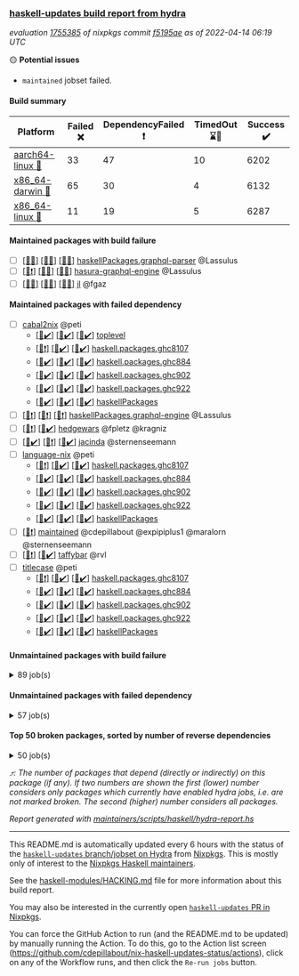 ### [haskell-updates build report from hydra](https://hydra.nixos.org/jobset/nixpkgs/haskell-updates)
*evaluation [1755385](https://hydra.nixos.org/eval/1755385) of nixpkgs commit [f5195ae](https://github.com/NixOS/nixpkgs/commits/f5195ae7f5b0aea1ffd259f7f3e6cea83331423b) as of 2022-04-14 06:19 UTC*

:yellow_circle: **Potential issues**
  * `maintained` jobset failed.

#### Build summary

 | Platform | Failed :x: | DependencyFailed :heavy_exclamation_mark: | TimedOut :hourglass::no_entry_sign: | Success :heavy_check_mark: | 
 | --- | --- | --- | --- | --- | 
 | [aarch64-linux :iphone:](https://hydra.nixos.org/eval/1755385?filter=.aarch64-linux) | 33 | 47 | 10 | 6202 | 
 | [x86_64-darwin :apple:](https://hydra.nixos.org/eval/1755385?filter=.x86_64-darwin) | 65 | 30 | 4 | 6132 | 
 | [x86_64-linux :penguin:](https://hydra.nixos.org/eval/1755385?filter=.x86_64-linux) | 11 | 19 | 5 | 6287 | 
#### Maintained packages with build failure
- [ ] [[:iphone::x:]](https://hydra.nixos.org/build/173515403) [[:apple::x:]](https://hydra.nixos.org/build/173517460) [[:penguin::x:]](https://hydra.nixos.org/build/173521384) [haskellPackages.graphql-parser](https://hydra.nixos.org/eval/1755385?filter=haskellPackages.graphql-parser) @Lassulus
- [ ] [[:iphone::heavy_exclamation_mark:]](https://hydra.nixos.org/build/173517051) [[:apple::x:]](https://hydra.nixos.org/build/173514655) [[:penguin::x:]](https://hydra.nixos.org/build/173522045) [hasura-graphql-engine](https://hydra.nixos.org/eval/1755385?filter=hasura-graphql-engine) @Lassulus
- [ ] [[:iphone::x:]](https://hydra.nixos.org/build/173516185) [[:apple::x:]](https://hydra.nixos.org/build/173513574) [[:penguin::x:]](https://hydra.nixos.org/build/173509156) [jl](https://hydra.nixos.org/eval/1755385?filter=jl) @fgaz
#### Maintained packages with failed dependency
- [ ] [cabal2nix](https://hydra.nixos.org/eval/1755385?filter=cabal2nix) @peti
  - [[:iphone::heavy_check_mark:]](https://hydra.nixos.org/build/173640140) [[:apple::heavy_check_mark:]](https://hydra.nixos.org/build/173640138) [[:penguin::heavy_check_mark:]](https://hydra.nixos.org/build/173640145) [toplevel](https://hydra.nixos.org/eval/1755385?filter=cabal2nix)
  - [[:iphone::heavy_exclamation_mark:]](https://hydra.nixos.org/build/173512849) [[:apple::heavy_check_mark:]](https://hydra.nixos.org/build/173515348) [[:penguin::heavy_check_mark:]](https://hydra.nixos.org/build/173509847) [haskell.packages.ghc8107](https://hydra.nixos.org/eval/1755385?filter=haskell.packages.ghc8107.cabal2nix)
  - [[:iphone::heavy_check_mark:]](https://hydra.nixos.org/build/173513354) [[:apple::heavy_check_mark:]](https://hydra.nixos.org/build/173512603) [[:penguin::heavy_check_mark:]](https://hydra.nixos.org/build/173509622) [haskell.packages.ghc884](https://hydra.nixos.org/eval/1755385?filter=haskell.packages.ghc884.cabal2nix)
  - [[:iphone::heavy_check_mark:]](https://hydra.nixos.org/build/173515169) [[:apple::heavy_check_mark:]](https://hydra.nixos.org/build/173514558) [[:penguin::heavy_check_mark:]](https://hydra.nixos.org/build/173511247) [haskell.packages.ghc902](https://hydra.nixos.org/eval/1755385?filter=haskell.packages.ghc902.cabal2nix)
  - [[:iphone::heavy_check_mark:]](https://hydra.nixos.org/build/173520456) [[:apple::heavy_check_mark:]](https://hydra.nixos.org/build/173513870) [[:penguin::heavy_check_mark:]](https://hydra.nixos.org/build/173512424) [haskell.packages.ghc922](https://hydra.nixos.org/eval/1755385?filter=haskell.packages.ghc922.cabal2nix)
  - [[:iphone::heavy_check_mark:]](https://hydra.nixos.org/build/173511453) [[:apple::heavy_check_mark:]](https://hydra.nixos.org/build/173522547) [[:penguin::heavy_check_mark:]](https://hydra.nixos.org/build/173508488) [haskellPackages](https://hydra.nixos.org/eval/1755385?filter=haskellPackages.cabal2nix)
- [ ] [[:iphone::heavy_exclamation_mark:]](https://hydra.nixos.org/build/173512939) [[:apple::heavy_exclamation_mark:]](https://hydra.nixos.org/build/173509074) [[:penguin::heavy_exclamation_mark:]](https://hydra.nixos.org/build/173511238) [haskellPackages.graphql-engine](https://hydra.nixos.org/eval/1755385?filter=haskellPackages.graphql-engine) @Lassulus
- [ ] [[:iphone::heavy_exclamation_mark:]](https://hydra.nixos.org/build/173516651) [[:penguin::heavy_check_mark:]](https://hydra.nixos.org/build/173514170) [hedgewars](https://hydra.nixos.org/eval/1755385?filter=hedgewars) @fpletz @kragniz
- [ ] [[:iphone::heavy_check_mark:]](https://hydra.nixos.org/build/173509250) [[:apple::heavy_exclamation_mark:]](https://hydra.nixos.org/build/173506198) [[:penguin::heavy_check_mark:]](https://hydra.nixos.org/build/173519976) [jacinda](https://hydra.nixos.org/eval/1755385?filter=jacinda) @sternenseemann
- [ ] [language-nix](https://hydra.nixos.org/eval/1755385?filter=language-nix) @peti
  - [[:iphone::heavy_exclamation_mark:]](https://hydra.nixos.org/build/173517064) [[:apple::heavy_check_mark:]](https://hydra.nixos.org/build/173523240) [[:penguin::heavy_check_mark:]](https://hydra.nixos.org/build/173512873) [haskell.packages.ghc8107](https://hydra.nixos.org/eval/1755385?filter=haskell.packages.ghc8107.language-nix)
  - [[:iphone::heavy_check_mark:]](https://hydra.nixos.org/build/173522903) [[:apple::heavy_check_mark:]](https://hydra.nixos.org/build/173512033) [[:penguin::heavy_check_mark:]](https://hydra.nixos.org/build/173516451) [haskell.packages.ghc884](https://hydra.nixos.org/eval/1755385?filter=haskell.packages.ghc884.language-nix)
  - [[:iphone::heavy_check_mark:]](https://hydra.nixos.org/build/173512463) [[:apple::heavy_check_mark:]](https://hydra.nixos.org/build/173512595) [[:penguin::heavy_check_mark:]](https://hydra.nixos.org/build/173507649) [haskell.packages.ghc902](https://hydra.nixos.org/eval/1755385?filter=haskell.packages.ghc902.language-nix)
  - [[:iphone::heavy_check_mark:]](https://hydra.nixos.org/build/173519326) [[:apple::heavy_check_mark:]](https://hydra.nixos.org/build/173510992) [[:penguin::heavy_check_mark:]](https://hydra.nixos.org/build/173515165) [haskell.packages.ghc922](https://hydra.nixos.org/eval/1755385?filter=haskell.packages.ghc922.language-nix)
  - [[:iphone::heavy_check_mark:]](https://hydra.nixos.org/build/173518460) [[:apple::heavy_check_mark:]](https://hydra.nixos.org/build/173512685) [[:penguin::heavy_check_mark:]](https://hydra.nixos.org/build/173521245) [haskellPackages](https://hydra.nixos.org/eval/1755385?filter=haskellPackages.language-nix)
- [ ] [[:penguin::heavy_exclamation_mark:]](https://hydra.nixos.org/build/173581158) [maintained](https://hydra.nixos.org/eval/1755385?filter=maintained) @cdepillabout @expipiplus1 @maralorn @sternenseemann
- [ ] [[:iphone::heavy_exclamation_mark:]](https://hydra.nixos.org/build/173518815) [[:penguin::heavy_check_mark:]](https://hydra.nixos.org/build/173508493) [taffybar](https://hydra.nixos.org/eval/1755385?filter=taffybar) @rvl
- [ ] [titlecase](https://hydra.nixos.org/eval/1755385?filter=titlecase) @peti
  - [[:iphone::heavy_exclamation_mark:]](https://hydra.nixos.org/build/173513663) [[:apple::heavy_check_mark:]](https://hydra.nixos.org/build/173516978) [[:penguin::heavy_check_mark:]](https://hydra.nixos.org/build/173514511) [haskell.packages.ghc8107](https://hydra.nixos.org/eval/1755385?filter=haskell.packages.ghc8107.titlecase)
  - [[:iphone::heavy_check_mark:]](https://hydra.nixos.org/build/173511550) [[:apple::heavy_check_mark:]](https://hydra.nixos.org/build/173522120) [[:penguin::heavy_check_mark:]](https://hydra.nixos.org/build/173521347) [haskell.packages.ghc884](https://hydra.nixos.org/eval/1755385?filter=haskell.packages.ghc884.titlecase)
  - [[:iphone::heavy_check_mark:]](https://hydra.nixos.org/build/173522659) [[:apple::heavy_check_mark:]](https://hydra.nixos.org/build/173509376) [[:penguin::heavy_check_mark:]](https://hydra.nixos.org/build/173524214) [haskell.packages.ghc902](https://hydra.nixos.org/eval/1755385?filter=haskell.packages.ghc902.titlecase)
  - [[:iphone::heavy_check_mark:]](https://hydra.nixos.org/build/173514627) [[:apple::heavy_check_mark:]](https://hydra.nixos.org/build/173511460) [[:penguin::heavy_check_mark:]](https://hydra.nixos.org/build/173520366) [haskell.packages.ghc922](https://hydra.nixos.org/eval/1755385?filter=haskell.packages.ghc922.titlecase)
  - [[:iphone::heavy_check_mark:]](https://hydra.nixos.org/build/173524290) [[:apple::heavy_check_mark:]](https://hydra.nixos.org/build/173511431) [[:penguin::heavy_check_mark:]](https://hydra.nixos.org/build/173513048) [haskellPackages](https://hydra.nixos.org/eval/1755385?filter=haskellPackages.titlecase)
#### Unmaintained packages with build failure
<details><summary>89 job(s) </summary>

- [ ] [QuickCheck](https://hydra.nixos.org/eval/1755385?filter=QuickCheck)  :arrow_heading_up: 1233 | 4753
  - [[:iphone::heavy_check_mark:]](https://hydra.nixos.org/build/173524474) [[:apple::heavy_check_mark:]](https://hydra.nixos.org/build/173524429) [[:penguin::heavy_check_mark:]](https://hydra.nixos.org/build/173507938) [haskellPackages](https://hydra.nixos.org/eval/1755385?filter=haskellPackages.QuickCheck)
  -   [[:penguin::x:]](https://hydra.nixos.org/build/173508422) [pkgsStatic.haskell.packages.integer-simple.ghc8107](https://hydra.nixos.org/eval/1755385?filter=pkgsStatic.haskell.packages.integer-simple.ghc8107.QuickCheck)
  -   [[:penguin::heavy_check_mark:]](https://hydra.nixos.org/build/173511259) [pkgsStatic.haskell.packages.native-bignum.ghc902](https://hydra.nixos.org/eval/1755385?filter=pkgsStatic.haskell.packages.native-bignum.ghc902.QuickCheck)
- [ ] [[:iphone::x:]](https://hydra.nixos.org/build/173516797) [[:apple::heavy_check_mark:]](https://hydra.nixos.org/build/173514086) [[:penguin::heavy_check_mark:]](https://hydra.nixos.org/build/173516134) [haskellPackages.OrderedBits](https://hydra.nixos.org/eval/1755385?filter=haskellPackages.OrderedBits)  :arrow_heading_up: 5 | 36
- [ ] [[:iphone::x:]](https://hydra.nixos.org/build/173523049) [[:apple::heavy_check_mark:]](https://hydra.nixos.org/build/173522840) [[:penguin::heavy_check_mark:]](https://hydra.nixos.org/build/173522400) [haskellPackages.sum-type-boilerplate](https://hydra.nixos.org/eval/1755385?filter=haskellPackages.sum-type-boilerplate)  :arrow_heading_up: 3 | 7
- [ ] [[:iphone::x:]](https://hydra.nixos.org/build/173519114) [[:apple::x:]](https://hydra.nixos.org/build/173514786) [[:penguin::heavy_check_mark:]](https://hydra.nixos.org/build/173523248) [haskellPackages.ptr-poker](https://hydra.nixos.org/eval/1755385?filter=haskellPackages.ptr-poker)  :arrow_heading_up: 3 | 5
- [ ] [[:iphone::x:]](https://hydra.nixos.org/build/173513193) [[:apple::heavy_check_mark:]](https://hydra.nixos.org/build/173522269) [[:penguin::heavy_check_mark:]](https://hydra.nixos.org/build/173509474) [haskellPackages.hw-json-simd](https://hydra.nixos.org/eval/1755385?filter=haskellPackages.hw-json-simd)  :arrow_heading_up: 2 | 8
- [ ] [[:iphone::x:]](https://hydra.nixos.org/build/173524858) [[:apple::heavy_check_mark:]](https://hydra.nixos.org/build/173514773) [[:penguin::heavy_check_mark:]](https://hydra.nixos.org/build/173516766) [haskellPackages.hw-simd](https://hydra.nixos.org/eval/1755385?filter=haskellPackages.hw-simd)  :arrow_heading_up: 2 | 8
- [ ] [[:iphone::x:]](https://hydra.nixos.org/build/173516941) [[:apple::x:]](https://hydra.nixos.org/build/173517782) [[:penguin::x:]](https://hydra.nixos.org/build/173522125) [haskellPackages.msgpack-types](https://hydra.nixos.org/eval/1755385?filter=haskellPackages.msgpack-types)  :arrow_heading_up: 2 | 6
- [ ] [[:iphone::x:]](https://hydra.nixos.org/build/173512754) [[:apple::heavy_check_mark:]](https://hydra.nixos.org/build/173516684) [[:penguin::heavy_check_mark:]](https://hydra.nixos.org/build/173519393) [haskellPackages.quic](https://hydra.nixos.org/eval/1755385?filter=haskellPackages.quic)  :arrow_heading_up: 2 | 2
- [ ] [[:iphone::heavy_check_mark:]](https://hydra.nixos.org/build/173519651) [[:apple::x:]](https://hydra.nixos.org/build/173524874) [[:penguin::heavy_check_mark:]](https://hydra.nixos.org/build/173523968) [haskellPackages.junit-xml](https://hydra.nixos.org/eval/1755385?filter=haskellPackages.junit-xml)  :arrow_heading_up: 1 | 9
- [ ] [[:iphone::x:]](https://hydra.nixos.org/build/173524649) [[:apple::heavy_check_mark:]](https://hydra.nixos.org/build/173518176) [[:penguin::heavy_check_mark:]](https://hydra.nixos.org/build/173523658) [haskellPackages.freetype2](https://hydra.nixos.org/eval/1755385?filter=haskellPackages.freetype2)  :arrow_heading_up: 1 | 8
- [ ] [[:iphone::heavy_check_mark:]](https://hydra.nixos.org/build/173507730) [[:apple::x:]](https://hydra.nixos.org/build/173512712) [[:penguin::heavy_check_mark:]](https://hydra.nixos.org/build/173516902) [haskellPackages.free-vector-spaces](https://hydra.nixos.org/eval/1755385?filter=haskellPackages.free-vector-spaces)  :arrow_heading_up: 1 | 7
- [ ] [[:iphone::x:]](https://hydra.nixos.org/build/173512228) [[:apple::heavy_check_mark:]](https://hydra.nixos.org/build/173508143) [[:penguin::heavy_check_mark:]](https://hydra.nixos.org/build/173514934) [haskellPackages.long-double](https://hydra.nixos.org/eval/1755385?filter=haskellPackages.long-double)  :arrow_heading_up: 1 | 2
- [ ] [[:iphone::heavy_exclamation_mark:]](https://hydra.nixos.org/build/173521422) [[:apple::heavy_exclamation_mark:]](https://hydra.nixos.org/build/173511740) [[:penguin::x:]](https://hydra.nixos.org/build/173511814) [haskellPackages.opentelemetry-extra](https://hydra.nixos.org/eval/1755385?filter=haskellPackages.opentelemetry-extra)  :arrow_heading_up: 1 | 2
- [ ] [[:iphone::x:]](https://hydra.nixos.org/build/173520958) [[:apple::x:]](https://hydra.nixos.org/build/173512110) [[:penguin::heavy_check_mark:]](https://hydra.nixos.org/build/173510164) [haskellPackages.easytensor](https://hydra.nixos.org/eval/1755385?filter=haskellPackages.easytensor)  :arrow_heading_up: 1 | 1
- [ ] [[:iphone::heavy_check_mark:]](https://hydra.nixos.org/build/173514891) [[:apple::x:]](https://hydra.nixos.org/build/173512288) [[:penguin::heavy_check_mark:]](https://hydra.nixos.org/build/173521155) [haskellPackages.grab](https://hydra.nixos.org/eval/1755385?filter=haskellPackages.grab)  :arrow_heading_up: 1 | 1
- [ ] [[:iphone::x:]](https://hydra.nixos.org/build/173520939) [[:apple::heavy_check_mark:]](https://hydra.nixos.org/build/173517859) [[:penguin::heavy_check_mark:]](https://hydra.nixos.org/build/173514707) [haskellPackages.kazura-queue](https://hydra.nixos.org/eval/1755385?filter=haskellPackages.kazura-queue)  :arrow_heading_up: 1 | 1
- [ ] [[:iphone::heavy_check_mark:]](https://hydra.nixos.org/build/173518893) [[:apple::x:]](https://hydra.nixos.org/build/173523777) [[:penguin::heavy_check_mark:]](https://hydra.nixos.org/build/173507837) [haskellPackages.keep-alive](https://hydra.nixos.org/eval/1755385?filter=haskellPackages.keep-alive)  :arrow_heading_up: 1 | 1
- [ ] [[:iphone::x:]](https://hydra.nixos.org/build/173512730) [[:apple::heavy_check_mark:]](https://hydra.nixos.org/build/173521650) [[:penguin::heavy_check_mark:]](https://hydra.nixos.org/build/173510667) [haskellPackages.nlopt-haskell](https://hydra.nixos.org/eval/1755385?filter=haskellPackages.nlopt-haskell)  :arrow_heading_up: 1 | 1
- [ ] [[:iphone::heavy_check_mark:]](https://hydra.nixos.org/build/173517438) [[:apple::x:]](https://hydra.nixos.org/build/173515679) [[:penguin::heavy_check_mark:]](https://hydra.nixos.org/build/173507706) [haskellPackages.sequence-formats](https://hydra.nixos.org/eval/1755385?filter=haskellPackages.sequence-formats)  :arrow_heading_up: 1 | 1
- [ ] [[:iphone::x:]](https://hydra.nixos.org/build/173506346) [[:apple::heavy_check_mark:]](https://hydra.nixos.org/build/173512534) [[:penguin::x:]](https://hydra.nixos.org/build/173515688) [haskellPackages.swisstable](https://hydra.nixos.org/eval/1755385?filter=haskellPackages.swisstable)  :arrow_heading_up: 1 | 1
- [ ] [[:iphone::x:]](https://hydra.nixos.org/build/173507806) [[:apple::heavy_check_mark:]](https://hydra.nixos.org/build/173505919) [[:penguin::heavy_check_mark:]](https://hydra.nixos.org/build/173524339) [haskellPackages.unicode-properties](https://hydra.nixos.org/eval/1755385?filter=haskellPackages.unicode-properties)  :arrow_heading_up: 1 | 1
- [ ] [[:iphone::heavy_check_mark:]](https://hydra.nixos.org/build/173512171) [[:apple::x:]](https://hydra.nixos.org/build/173521404) [[:penguin::heavy_check_mark:]](https://hydra.nixos.org/build/173506410) [haskellPackages.zip](https://hydra.nixos.org/eval/1755385?filter=haskellPackages.zip)  :arrow_heading_up: 0 | 5
- [ ] [[:iphone::heavy_check_mark:]](https://hydra.nixos.org/build/173513739) [[:apple::x:]](https://hydra.nixos.org/build/173514719) [[:penguin::heavy_check_mark:]](https://hydra.nixos.org/build/173520150) [haskellPackages.PyF](https://hydra.nixos.org/eval/1755385?filter=haskellPackages.PyF)  :arrow_heading_up: 0 | 4
- [ ] [[:iphone::heavy_check_mark:]](https://hydra.nixos.org/build/173506496) [[:apple::x:]](https://hydra.nixos.org/build/173511615) [[:penguin::heavy_check_mark:]](https://hydra.nixos.org/build/173515877) [haskellPackages.hmidi](https://hydra.nixos.org/eval/1755385?filter=haskellPackages.hmidi)  :arrow_heading_up: 0 | 4
- [ ] [[:iphone::heavy_check_mark:]](https://hydra.nixos.org/build/173517244) [[:apple::x:]](https://hydra.nixos.org/build/173513147) [[:penguin::heavy_check_mark:]](https://hydra.nixos.org/build/173518656) [haskellPackages.posix-socket](https://hydra.nixos.org/eval/1755385?filter=haskellPackages.posix-socket)  :arrow_heading_up: 0 | 2
- [ ] [[:iphone::heavy_check_mark:]](https://hydra.nixos.org/build/173508330) [[:apple::x:]](https://hydra.nixos.org/build/173519974) [[:penguin::heavy_check_mark:]](https://hydra.nixos.org/build/173506992) [haskellPackages.gi-gdkx11](https://hydra.nixos.org/eval/1755385?filter=haskellPackages.gi-gdkx11)  :arrow_heading_up: 0 | 1
- [ ] [[:iphone::heavy_check_mark:]](https://hydra.nixos.org/build/173520793) [[:apple::x:]](https://hydra.nixos.org/build/173510573) [[:penguin::heavy_check_mark:]](https://hydra.nixos.org/build/173524328) [haskellPackages.hamid](https://hydra.nixos.org/eval/1755385?filter=haskellPackages.hamid)  :arrow_heading_up: 0 | 1
- [ ] [[:iphone::heavy_check_mark:]](https://hydra.nixos.org/build/173519773) [[:apple::x:]](https://hydra.nixos.org/build/173507101) [[:penguin::heavy_check_mark:]](https://hydra.nixos.org/build/173517749) [haskellPackages.hmatrix-morpheus](https://hydra.nixos.org/eval/1755385?filter=haskellPackages.hmatrix-morpheus)  :arrow_heading_up: 0 | 1
- [ ] [[:iphone::heavy_check_mark:]](https://hydra.nixos.org/build/173512044) [[:apple::x:]](https://hydra.nixos.org/build/173510303) [[:penguin::heavy_check_mark:]](https://hydra.nixos.org/build/173510441) [haskellPackages.huckleberry](https://hydra.nixos.org/eval/1755385?filter=haskellPackages.huckleberry)  :arrow_heading_up: 0 | 1
- [ ] [[:iphone::heavy_check_mark:]](https://hydra.nixos.org/build/173509113) [[:apple::x:]](https://hydra.nixos.org/build/173518909) [[:penguin::heavy_check_mark:]](https://hydra.nixos.org/build/173509453) [haskellPackages.openal-ffi](https://hydra.nixos.org/eval/1755385?filter=haskellPackages.openal-ffi)  :arrow_heading_up: 0 | 1
- [ ] [[:iphone::x:]](https://hydra.nixos.org/build/173512664) [[:apple::heavy_check_mark:]](https://hydra.nixos.org/build/173515639) [[:penguin::heavy_check_mark:]](https://hydra.nixos.org/build/173513373) [haskellPackages.picosat](https://hydra.nixos.org/eval/1755385?filter=haskellPackages.picosat)  :arrow_heading_up: 0 | 1
- [ ] [[:iphone::heavy_check_mark:]](https://hydra.nixos.org/build/173522079) [[:apple::x:]](https://hydra.nixos.org/build/173517945) [[:penguin::heavy_check_mark:]](https://hydra.nixos.org/build/173520091) [haskellPackages.select](https://hydra.nixos.org/eval/1755385?filter=haskellPackages.select)  :arrow_heading_up: 0 | 1
- [ ] [[:iphone::x:]](https://hydra.nixos.org/build/173507327) [[:apple::heavy_check_mark:]](https://hydra.nixos.org/build/173522820) [[:penguin::heavy_check_mark:]](https://hydra.nixos.org/build/173521492) [haskellPackages.simple-vec3](https://hydra.nixos.org/eval/1755385?filter=haskellPackages.simple-vec3)  :arrow_heading_up: 0 | 1
- [ ] [[:iphone::heavy_check_mark:]](https://hydra.nixos.org/build/173512457) [[:apple::x:]](https://hydra.nixos.org/build/173521539) [[:penguin::heavy_check_mark:]](https://hydra.nixos.org/build/173519204) [haskellPackages.sysinfo](https://hydra.nixos.org/eval/1755385?filter=haskellPackages.sysinfo)  :arrow_heading_up: 0 | 1
- [ ] [[:iphone::heavy_check_mark:]](https://hydra.nixos.org/build/173515255) [[:apple::x:]](https://hydra.nixos.org/build/173508962) [[:penguin::heavy_check_mark:]](https://hydra.nixos.org/build/173523941) [haskellPackages.FractalArt](https://hydra.nixos.org/eval/1755385?filter=haskellPackages.FractalArt) 
- [ ] [[:iphone::x:]](https://hydra.nixos.org/build/173506740) [[:apple::heavy_check_mark:]](https://hydra.nixos.org/build/173521239) [[:penguin::heavy_check_mark:]](https://hydra.nixos.org/build/173511704) [haskellPackages.HsASA](https://hydra.nixos.org/eval/1755385?filter=haskellPackages.HsASA) 
- [ ] [[:iphone::x:]](https://hydra.nixos.org/build/173516268) [[:apple::x:]](https://hydra.nixos.org/build/173518054) [[:penguin::x:]](https://hydra.nixos.org/build/173513370) [haskellPackages.binary-generic-combinators](https://hydra.nixos.org/eval/1755385?filter=haskellPackages.binary-generic-combinators) 
- [ ] [[:iphone::hourglass::no_entry_sign:]](https://hydra.nixos.org/build/173506961) [[:apple::x:]](https://hydra.nixos.org/build/173521586) [[:penguin::hourglass::no_entry_sign:]](https://hydra.nixos.org/build/173507254) [haskellPackages.bindings-common](https://hydra.nixos.org/eval/1755385?filter=haskellPackages.bindings-common) 
- [ ] [[:iphone::heavy_check_mark:]](https://hydra.nixos.org/build/173517366) [[:apple::x:]](https://hydra.nixos.org/build/173511008) [[:penguin::heavy_check_mark:]](https://hydra.nixos.org/build/173510039) [haskellPackages.chiphunk](https://hydra.nixos.org/eval/1755385?filter=haskellPackages.chiphunk) 
- [ ] [[:iphone::x:]](https://hydra.nixos.org/build/173514512) [[:apple::heavy_check_mark:]](https://hydra.nixos.org/build/173524445) [[:penguin::heavy_check_mark:]](https://hydra.nixos.org/build/173523993) [haskellPackages.comfort-fftw](https://hydra.nixos.org/eval/1755385?filter=haskellPackages.comfort-fftw) 
- [ ] [[:iphone::heavy_check_mark:]](https://hydra.nixos.org/build/173523244) [[:apple::x:]](https://hydra.nixos.org/build/173518162) [[:penguin::heavy_check_mark:]](https://hydra.nixos.org/build/173517992) [haskellPackages.diskhash](https://hydra.nixos.org/eval/1755385?filter=haskellPackages.diskhash) 
- [ ] [[:iphone::heavy_check_mark:]](https://hydra.nixos.org/build/173519295) [[:apple::x:]](https://hydra.nixos.org/build/173510456) [[:penguin::heavy_check_mark:]](https://hydra.nixos.org/build/173512486) [haskellPackages.epub-tools](https://hydra.nixos.org/eval/1755385?filter=haskellPackages.epub-tools) 
- [ ] [[:iphone::heavy_check_mark:]](https://hydra.nixos.org/build/173508044) [[:apple::x:]](https://hydra.nixos.org/build/173509870) [[:penguin::heavy_check_mark:]](https://hydra.nixos.org/build/173520807) [haskellPackages.fudgets](https://hydra.nixos.org/eval/1755385?filter=haskellPackages.fudgets) 
- [ ] [[:iphone::heavy_check_mark:]](https://hydra.nixos.org/build/173513083) [[:apple::x:]](https://hydra.nixos.org/build/173509109) [[:penguin::heavy_check_mark:]](https://hydra.nixos.org/build/173519966) [haskellPackages.gerrit](https://hydra.nixos.org/eval/1755385?filter=haskellPackages.gerrit) 
- [ ] [[:apple::x:]](https://hydra.nixos.org/build/173522169) [haskellPackages.gi-gtkosxapplication](https://hydra.nixos.org/eval/1755385?filter=haskellPackages.gi-gtkosxapplication) 
- [ ] [[:iphone::x:]](https://hydra.nixos.org/build/173513433) [[:penguin::heavy_check_mark:]](https://hydra.nixos.org/build/173511126) [haskellPackages.gnome-keyring](https://hydra.nixos.org/eval/1755385?filter=haskellPackages.gnome-keyring) 
- [ ] [[:apple::x:]](https://hydra.nixos.org/build/173515894) [haskellPackages.gtk-mac-integration](https://hydra.nixos.org/eval/1755385?filter=haskellPackages.gtk-mac-integration) 
- [ ] [[:iphone::heavy_check_mark:]](https://hydra.nixos.org/build/173509240) [[:apple::x:]](https://hydra.nixos.org/build/173523018) [[:penguin::heavy_check_mark:]](https://hydra.nixos.org/build/173518722) [haskellPackages.gtk-traymanager](https://hydra.nixos.org/eval/1755385?filter=haskellPackages.gtk-traymanager) 
- [ ] [[:apple::x:]](https://hydra.nixos.org/build/173514811) [haskellPackages.gtk3-mac-integration](https://hydra.nixos.org/eval/1755385?filter=haskellPackages.gtk3-mac-integration) 
- [ ] [[:iphone::heavy_check_mark:]](https://hydra.nixos.org/build/173523541) [[:apple::x:]](https://hydra.nixos.org/build/173512731) [[:penguin::heavy_check_mark:]](https://hydra.nixos.org/build/173506045) [haskellPackages.hid](https://hydra.nixos.org/eval/1755385?filter=haskellPackages.hid) 
- [ ] [[:iphone::heavy_check_mark:]](https://hydra.nixos.org/build/173507024) [[:apple::x:]](https://hydra.nixos.org/build/173520144) [[:penguin::heavy_check_mark:]](https://hydra.nixos.org/build/173517184) [haskellPackages.higher-leveldb](https://hydra.nixos.org/eval/1755385?filter=haskellPackages.higher-leveldb) 
- [ ] [[:iphone::heavy_check_mark:]](https://hydra.nixos.org/build/173511525) [[:apple::x:]](https://hydra.nixos.org/build/173506546) [[:penguin::heavy_check_mark:]](https://hydra.nixos.org/build/173513847) [haskellPackages.hinotify-conduit](https://hydra.nixos.org/eval/1755385?filter=haskellPackages.hinotify-conduit) 
- [ ] [[:iphone::x:]](https://hydra.nixos.org/build/173506167) [[:apple::x:]](https://hydra.nixos.org/build/173511834) [[:penguin::heavy_check_mark:]](https://hydra.nixos.org/build/173517220) [haskellPackages.hls-rename-plugin](https://hydra.nixos.org/eval/1755385?filter=haskellPackages.hls-rename-plugin) 
- [ ] [[:iphone::heavy_check_mark:]](https://hydra.nixos.org/build/173514126) [[:apple::x:]](https://hydra.nixos.org/build/173507219) [[:penguin::heavy_check_mark:]](https://hydra.nixos.org/build/173522432) [haskellPackages.hsshellscript](https://hydra.nixos.org/eval/1755385?filter=haskellPackages.hsshellscript) 
- [ ] [[:iphone::heavy_check_mark:]](https://hydra.nixos.org/build/173522887) [[:apple::x:]](https://hydra.nixos.org/build/173513930) [[:penguin::heavy_check_mark:]](https://hydra.nixos.org/build/173517149) [haskellPackages.hssourceinfo](https://hydra.nixos.org/eval/1755385?filter=haskellPackages.hssourceinfo) 
- [ ] [[:iphone::x:]](https://hydra.nixos.org/build/173513670) [[:apple::x:]](https://hydra.nixos.org/build/173518938) [[:penguin::x:]](https://hydra.nixos.org/build/173510958) [haskellPackages.hyper-haskell-server](https://hydra.nixos.org/eval/1755385?filter=haskellPackages.hyper-haskell-server) 
- [ ] [[:iphone::heavy_check_mark:]](https://hydra.nixos.org/build/173512269) [[:apple::x:]](https://hydra.nixos.org/build/173513378) [[:penguin::heavy_check_mark:]](https://hydra.nixos.org/build/173507411) [haskellPackages.ipcvar](https://hydra.nixos.org/eval/1755385?filter=haskellPackages.ipcvar) 
- [ ] [[:iphone::x:]](https://hydra.nixos.org/build/173513751) [[:apple::heavy_check_mark:]](https://hydra.nixos.org/build/173515754) [[:penguin::heavy_check_mark:]](https://hydra.nixos.org/build/173520057) [haskellPackages.jammittools](https://hydra.nixos.org/eval/1755385?filter=haskellPackages.jammittools) 
- [ ] [[:apple::x:]](https://hydra.nixos.org/build/173514381) [haskellPackages.kqueue](https://hydra.nixos.org/eval/1755385?filter=haskellPackages.kqueue) 
- [ ] [[:iphone::heavy_check_mark:]](https://hydra.nixos.org/build/173523619) [[:apple::x:]](https://hydra.nixos.org/build/173514483) [[:penguin::heavy_check_mark:]](https://hydra.nixos.org/build/173513871) [haskellPackages.leveldb-haskell-fork](https://hydra.nixos.org/eval/1755385?filter=haskellPackages.leveldb-haskell-fork) 
- [ ] [[:iphone::heavy_check_mark:]](https://hydra.nixos.org/build/173516631) [[:apple::x:]](https://hydra.nixos.org/build/173518195) [[:penguin::heavy_check_mark:]](https://hydra.nixos.org/build/173508121) [haskellPackages.linux-framebuffer](https://hydra.nixos.org/eval/1755385?filter=haskellPackages.linux-framebuffer) 
- [ ] [[:iphone::heavy_check_mark:]](https://hydra.nixos.org/build/173520679) [[:apple::x:]](https://hydra.nixos.org/build/173518524) [[:penguin::heavy_check_mark:]](https://hydra.nixos.org/build/173514392) [haskellPackages.mediawiki2latex](https://hydra.nixos.org/eval/1755385?filter=haskellPackages.mediawiki2latex) 
- [ ] [[:iphone::heavy_check_mark:]](https://hydra.nixos.org/build/173517781) [[:apple::x:]](https://hydra.nixos.org/build/173522891) [[:penguin::heavy_check_mark:]](https://hydra.nixos.org/build/173520877) [haskellPackages.mercury-api](https://hydra.nixos.org/eval/1755385?filter=haskellPackages.mercury-api) 
- [ ] [[:iphone::heavy_check_mark:]](https://hydra.nixos.org/build/173522259) [[:apple::x:]](https://hydra.nixos.org/build/173512501) [[:penguin::heavy_check_mark:]](https://hydra.nixos.org/build/173513343) [haskellPackages.nano-cryptr](https://hydra.nixos.org/eval/1755385?filter=haskellPackages.nano-cryptr) 
- [ ] [[:iphone::heavy_check_mark:]](https://hydra.nixos.org/build/173521827) [[:apple::x:]](https://hydra.nixos.org/build/173511970) [[:penguin::heavy_check_mark:]](https://hydra.nixos.org/build/173510803) [haskellPackages.persistent-pagination](https://hydra.nixos.org/eval/1755385?filter=haskellPackages.persistent-pagination) 
- [ ] [[:iphone::heavy_check_mark:]](https://hydra.nixos.org/build/173510875) [[:apple::x:]](https://hydra.nixos.org/build/173515392) [[:penguin::heavy_check_mark:]](https://hydra.nixos.org/build/173524586) [haskellPackages.phatsort](https://hydra.nixos.org/eval/1755385?filter=haskellPackages.phatsort) 
- [ ] [[:iphone::heavy_check_mark:]](https://hydra.nixos.org/build/173507520) [[:apple::x:]](https://hydra.nixos.org/build/173507093) [[:penguin::heavy_check_mark:]](https://hydra.nixos.org/build/173511893) [haskellPackages.ping-wrapper](https://hydra.nixos.org/eval/1755385?filter=haskellPackages.ping-wrapper) 
- [ ] [[:iphone::heavy_check_mark:]](https://hydra.nixos.org/build/173506015) [[:apple::x:]](https://hydra.nixos.org/build/173515751) [[:penguin::heavy_check_mark:]](https://hydra.nixos.org/build/173508420) [haskellPackages.posix-timer](https://hydra.nixos.org/eval/1755385?filter=haskellPackages.posix-timer) 
- [ ] [[:iphone::x:]](https://hydra.nixos.org/build/173514362) [[:apple::x:]](https://hydra.nixos.org/build/173508949) [[:penguin::x:]](https://hydra.nixos.org/build/173518869) [haskellPackages.procex](https://hydra.nixos.org/eval/1755385?filter=haskellPackages.procex) 
- [ ] [[:iphone::heavy_check_mark:]](https://hydra.nixos.org/build/173517427) [[:apple::x:]](https://hydra.nixos.org/build/173517862) [[:penguin::heavy_check_mark:]](https://hydra.nixos.org/build/173522677) [haskellPackages.pthread](https://hydra.nixos.org/eval/1755385?filter=haskellPackages.pthread) 
- [ ] [[:iphone::heavy_check_mark:]](https://hydra.nixos.org/build/173506464) [[:apple::x:]](https://hydra.nixos.org/build/173515918) [[:penguin::heavy_check_mark:]](https://hydra.nixos.org/build/173523948) [haskellPackages.reserve](https://hydra.nixos.org/eval/1755385?filter=haskellPackages.reserve) 
- [ ] [[:iphone::x:]](https://hydra.nixos.org/build/173515028) [[:apple::heavy_check_mark:]](https://hydra.nixos.org/build/173515691) [[:penguin::heavy_check_mark:]](https://hydra.nixos.org/build/173513376) [haskellPackages.risc386](https://hydra.nixos.org/eval/1755385?filter=haskellPackages.risc386) 
- [ ] [[:iphone::x:]](https://hydra.nixos.org/build/173510795) [[:apple::x:]](https://hydra.nixos.org/build/173511838) [[:penguin::x:]](https://hydra.nixos.org/build/173514393) [haskellPackages.roc-id](https://hydra.nixos.org/eval/1755385?filter=haskellPackages.roc-id) 
- [ ] [[:iphone::x:]](https://hydra.nixos.org/build/173522096) [[:apple::heavy_check_mark:]](https://hydra.nixos.org/build/173516615) [[:penguin::heavy_check_mark:]](https://hydra.nixos.org/build/173520543) [haskellPackages.scenegraph](https://hydra.nixos.org/eval/1755385?filter=haskellPackages.scenegraph) 
- [ ] [[:iphone::heavy_check_mark:]](https://hydra.nixos.org/build/173505914) [[:apple::x:]](https://hydra.nixos.org/build/173517515) [[:penguin::heavy_check_mark:]](https://hydra.nixos.org/build/173521075) [haskellPackages.sfml-audio](https://hydra.nixos.org/eval/1755385?filter=haskellPackages.sfml-audio) 
- [ ] [[:iphone::heavy_check_mark:]](https://hydra.nixos.org/build/173516471) [[:apple::x:]](https://hydra.nixos.org/build/173516756) [[:penguin::heavy_check_mark:]](https://hydra.nixos.org/build/173506879) [haskellPackages.shared-memory](https://hydra.nixos.org/eval/1755385?filter=haskellPackages.shared-memory) 
- [ ] [[:iphone::heavy_check_mark:]](https://hydra.nixos.org/build/173523307) [[:apple::x:]](https://hydra.nixos.org/build/173510288) [[:penguin::heavy_check_mark:]](https://hydra.nixos.org/build/173506913) [haskellPackages.skews](https://hydra.nixos.org/eval/1755385?filter=haskellPackages.skews) 
- [ ] [[:iphone::x:]](https://hydra.nixos.org/build/173510698) [[:apple::x:]](https://hydra.nixos.org/build/173520330) [[:penguin::heavy_check_mark:]](https://hydra.nixos.org/build/173508123) [haskellPackages.slugify](https://hydra.nixos.org/eval/1755385?filter=haskellPackages.slugify) 
- [ ] [[:iphone::x:]](https://hydra.nixos.org/build/173512650) [[:apple::heavy_check_mark:]](https://hydra.nixos.org/build/173508393) [[:penguin::heavy_check_mark:]](https://hydra.nixos.org/build/173523555) [haskellPackages.som](https://hydra.nixos.org/eval/1755385?filter=haskellPackages.som) 
- [ ] [[:iphone::heavy_check_mark:]](https://hydra.nixos.org/build/173521250) [[:apple::x:]](https://hydra.nixos.org/build/173520195) [[:penguin::heavy_check_mark:]](https://hydra.nixos.org/build/173514532) [haskellPackages.tailfile-hinotify](https://hydra.nixos.org/eval/1755385?filter=haskellPackages.tailfile-hinotify) 
- [ ] [[:iphone::x:]](https://hydra.nixos.org/build/173520375) [[:apple::heavy_check_mark:]](https://hydra.nixos.org/build/173517747) [[:penguin::heavy_check_mark:]](https://hydra.nixos.org/build/173523043) [haskellPackages.wiringPi](https://hydra.nixos.org/eval/1755385?filter=haskellPackages.wiringPi) 
- [ ] [[:iphone::x:]](https://hydra.nixos.org/build/173506478) [[:apple::heavy_check_mark:]](https://hydra.nixos.org/build/173521940) [[:penguin::heavy_check_mark:]](https://hydra.nixos.org/build/173512355) [haskellPackages.x86-64bit](https://hydra.nixos.org/eval/1755385?filter=haskellPackages.x86-64bit) 
- [ ] [[:iphone::heavy_check_mark:]](https://hydra.nixos.org/build/173509968) [[:apple::x:]](https://hydra.nixos.org/build/173518747) [[:penguin::heavy_check_mark:]](https://hydra.nixos.org/build/173507488) [haskellPackages.xmonad-utils](https://hydra.nixos.org/eval/1755385?filter=haskellPackages.xmonad-utils) 
- [ ] [[:iphone::heavy_check_mark:]](https://hydra.nixos.org/build/173509150) [[:apple::x:]](https://hydra.nixos.org/build/173521124) [[:penguin::heavy_check_mark:]](https://hydra.nixos.org/build/173512056) [haskellPackages.yoga](https://hydra.nixos.org/eval/1755385?filter=haskellPackages.yoga) 
- [ ] [[:iphone::heavy_check_mark:]](https://hydra.nixos.org/build/173513656) [[:apple::x:]](https://hydra.nixos.org/build/173512820) [[:penguin::heavy_check_mark:]](https://hydra.nixos.org/build/173515656) [haskellPackages.zot](https://hydra.nixos.org/eval/1755385?filter=haskellPackages.zot) 
- [ ] [[:iphone::heavy_check_mark:]](https://hydra.nixos.org/build/173509214) [[:apple::x:]](https://hydra.nixos.org/build/173512636) [[:penguin::heavy_check_mark:]](https://hydra.nixos.org/build/173512529) [haskellPackages.zxcvbn-c](https://hydra.nixos.org/eval/1755385?filter=haskellPackages.zxcvbn-c) 
</details>

#### Unmaintained packages with failed dependency
<details><summary>57 job(s) </summary>

- [ ] [[:iphone::heavy_exclamation_mark:]](https://hydra.nixos.org/build/173509752) [[:apple::heavy_check_mark:]](https://hydra.nixos.org/build/173519716) [[:penguin::heavy_check_mark:]](https://hydra.nixos.org/build/173520277) [haskellPackages.PrimitiveArray](https://hydra.nixos.org/eval/1755385?filter=haskellPackages.PrimitiveArray)  :arrow_heading_up: 4 | 35
- [ ] [[:iphone::heavy_exclamation_mark:]](https://hydra.nixos.org/build/173519491) [[:apple::heavy_check_mark:]](https://hydra.nixos.org/build/173521251) [[:penguin::heavy_check_mark:]](https://hydra.nixos.org/build/173505672) [haskellPackages.BiobaseTypes](https://hydra.nixos.org/eval/1755385?filter=haskellPackages.BiobaseTypes)  :arrow_heading_up: 3 | 21
- [ ] [[:iphone::heavy_exclamation_mark:]](https://hydra.nixos.org/build/173508382) [[:apple::heavy_exclamation_mark:]](https://hydra.nixos.org/build/173516898) [[:penguin::heavy_check_mark:]](https://hydra.nixos.org/build/173516944) [haskellPackages.jsonifier](https://hydra.nixos.org/eval/1755385?filter=haskellPackages.jsonifier)  :arrow_heading_up: 2 | 4
- [ ] [[:iphone::heavy_exclamation_mark:]](https://hydra.nixos.org/build/173507049) [[:apple::heavy_check_mark:]](https://hydra.nixos.org/build/173524452) [[:penguin::heavy_check_mark:]](https://hydra.nixos.org/build/173519699) [haskellPackages.BiobaseENA](https://hydra.nixos.org/eval/1755385?filter=haskellPackages.BiobaseENA)  :arrow_heading_up: 1 | 18
- [ ] [[:iphone::heavy_exclamation_mark:]](https://hydra.nixos.org/build/173513917) [[:apple::heavy_exclamation_mark:]](https://hydra.nixos.org/build/173518904) [[:penguin::heavy_exclamation_mark:]](https://hydra.nixos.org/build/173508943) [haskellPackages.msgpack-arbitrary](https://hydra.nixos.org/eval/1755385?filter=haskellPackages.msgpack-arbitrary)  :arrow_heading_up: 1 | 4
- [ ] [hoogle](https://hydra.nixos.org/eval/1755385?filter=hoogle)  :arrow_heading_up: 1 | 2
  - [[:iphone::heavy_check_mark:]](https://hydra.nixos.org/build/173509984) [[:apple::heavy_check_mark:]](https://hydra.nixos.org/build/173522127) [[:penguin::heavy_check_mark:]](https://hydra.nixos.org/build/173518361) [haskell.packages.ghc8107](https://hydra.nixos.org/eval/1755385?filter=haskell.packages.ghc8107.hoogle)
  - [[:iphone::heavy_check_mark:]](https://hydra.nixos.org/build/173510025) [[:apple::heavy_check_mark:]](https://hydra.nixos.org/build/173521355) [[:penguin::heavy_check_mark:]](https://hydra.nixos.org/build/173508328) [haskell.packages.ghc884](https://hydra.nixos.org/eval/1755385?filter=haskell.packages.ghc884.hoogle)
  - [[:iphone::heavy_check_mark:]](https://hydra.nixos.org/build/173510514) [[:apple::heavy_check_mark:]](https://hydra.nixos.org/build/173520459) [[:penguin::heavy_check_mark:]](https://hydra.nixos.org/build/173512559) [haskell.packages.ghc902](https://hydra.nixos.org/eval/1755385?filter=haskell.packages.ghc902.hoogle)
  - [[:iphone::heavy_exclamation_mark:]](https://hydra.nixos.org/build/173522174) [[:apple::heavy_check_mark:]](https://hydra.nixos.org/build/173520000) [[:penguin::heavy_check_mark:]](https://hydra.nixos.org/build/173506763) [haskell.packages.ghc922](https://hydra.nixos.org/eval/1755385?filter=haskell.packages.ghc922.hoogle)
  - [[:iphone::heavy_check_mark:]](https://hydra.nixos.org/build/173521025) [[:apple::heavy_check_mark:]](https://hydra.nixos.org/build/173516550) [[:penguin::heavy_check_mark:]](https://hydra.nixos.org/build/173507010) [haskellPackages](https://hydra.nixos.org/eval/1755385?filter=haskellPackages.hoogle)
- [ ] [[:iphone::heavy_exclamation_mark:]](https://hydra.nixos.org/build/173509694) [[:penguin::heavy_exclamation_mark:]](https://hydra.nixos.org/build/173523141) [haskellPackages.hbro](https://hydra.nixos.org/eval/1755385?filter=haskellPackages.hbro)  :arrow_heading_up: 1 | 1
- [ ] [[:iphone::heavy_exclamation_mark:]](https://hydra.nixos.org/build/173517773) [[:apple::heavy_check_mark:]](https://hydra.nixos.org/build/173524822) [[:penguin::heavy_check_mark:]](https://hydra.nixos.org/build/173518997) [haskellPackages.http3](https://hydra.nixos.org/eval/1755385?filter=haskellPackages.http3)  :arrow_heading_up: 1 | 1
- [ ] [[:iphone::heavy_check_mark:]](https://hydra.nixos.org/build/173511281) [[:apple::heavy_exclamation_mark:]](https://hydra.nixos.org/build/173519270) [[:penguin::heavy_check_mark:]](https://hydra.nixos.org/build/173513456) [haskellPackages.wss-client](https://hydra.nixos.org/eval/1755385?filter=haskellPackages.wss-client)  :arrow_heading_up: 1 | 1
- [ ] [[:iphone::heavy_exclamation_mark:]](https://hydra.nixos.org/build/173507584) [[:apple::heavy_check_mark:]](https://hydra.nixos.org/build/173515635) [[:penguin::heavy_check_mark:]](https://hydra.nixos.org/build/173506692) [haskellPackages.BiobaseXNA](https://hydra.nixos.org/eval/1755385?filter=haskellPackages.BiobaseXNA)  :arrow_heading_up: 0 | 17
- [ ] [[:iphone::heavy_check_mark:]](https://hydra.nixos.org/build/173507563) [[:apple::heavy_exclamation_mark:]](https://hydra.nixos.org/build/173506276) [[:penguin::heavy_check_mark:]](https://hydra.nixos.org/build/173509083) [haskellPackages.pretty-diff](https://hydra.nixos.org/eval/1755385?filter=haskellPackages.pretty-diff)  :arrow_heading_up: 0 | 12
- [ ] [[:iphone::heavy_exclamation_mark:]](https://hydra.nixos.org/build/173522388) [[:apple::heavy_check_mark:]](https://hydra.nixos.org/build/173507130) [[:penguin::heavy_check_mark:]](https://hydra.nixos.org/build/173510060) [haskellPackages.hw-json-standard-cursor](https://hydra.nixos.org/eval/1755385?filter=haskellPackages.hw-json-standard-cursor)  :arrow_heading_up: 0 | 6
- [ ] [[:iphone::heavy_exclamation_mark:]](https://hydra.nixos.org/build/173513227) [[:apple::heavy_check_mark:]](https://hydra.nixos.org/build/173518781) [[:penguin::heavy_check_mark:]](https://hydra.nixos.org/build/173518415) [haskellPackages.hw-json-simple-cursor](https://hydra.nixos.org/eval/1755385?filter=haskellPackages.hw-json-simple-cursor)  :arrow_heading_up: 0 | 4
- [ ] [[:iphone::heavy_exclamation_mark:]](https://hydra.nixos.org/build/173512177) [[:apple::heavy_check_mark:]](https://hydra.nixos.org/build/173510549) [[:penguin::heavy_check_mark:]](https://hydra.nixos.org/build/173509759) [haskellPackages.BiobaseFasta](https://hydra.nixos.org/eval/1755385?filter=haskellPackages.BiobaseFasta)  :arrow_heading_up: 0 | 3
- [ ] [[:iphone::heavy_exclamation_mark:]](https://hydra.nixos.org/build/173515809) [[:apple::heavy_check_mark:]](https://hydra.nixos.org/build/173512996) [[:penguin::heavy_check_mark:]](https://hydra.nixos.org/build/173506844) [haskellPackages.hw-dsv](https://hydra.nixos.org/eval/1755385?filter=haskellPackages.hw-dsv)  :arrow_heading_up: 0 | 3
- [ ] [[:iphone::heavy_check_mark:]](https://hydra.nixos.org/build/173516560) [[:apple::heavy_exclamation_mark:]](https://hydra.nixos.org/build/173513694) [[:penguin::heavy_check_mark:]](https://hydra.nixos.org/build/173524681) [haskellPackages.dde](https://hydra.nixos.org/eval/1755385?filter=haskellPackages.dde)  :arrow_heading_up: 0 | 1
- [ ] [[:iphone::heavy_check_mark:]](https://hydra.nixos.org/build/173507719) [[:apple::heavy_exclamation_mark:]](https://hydra.nixos.org/build/173509744) [[:penguin::heavy_check_mark:]](https://hydra.nixos.org/build/173506103) [haskellPackages.libvirt-hs](https://hydra.nixos.org/eval/1755385?filter=haskellPackages.libvirt-hs)  :arrow_heading_up: 0 | 1
- [ ] [[:iphone::heavy_exclamation_mark:]](https://hydra.nixos.org/build/173506872) [[:apple::heavy_exclamation_mark:]](https://hydra.nixos.org/build/173520515) [[:penguin::heavy_exclamation_mark:]](https://hydra.nixos.org/build/173512660) [haskellPackages.GuiHaskell](https://hydra.nixos.org/eval/1755385?filter=haskellPackages.GuiHaskell) 
- [ ] [[:iphone::heavy_exclamation_mark:]](https://hydra.nixos.org/build/173505643) [[:penguin::heavy_exclamation_mark:]](https://hydra.nixos.org/build/173513636) [haskellPackages.HDRUtils](https://hydra.nixos.org/eval/1755385?filter=haskellPackages.HDRUtils) 
- [ ] [[:iphone::heavy_exclamation_mark:]](https://hydra.nixos.org/build/173508254) [[:apple::heavy_exclamation_mark:]](https://hydra.nixos.org/build/173521859) [[:penguin::heavy_exclamation_mark:]](https://hydra.nixos.org/build/173512621) [haskellPackages.HPlot](https://hydra.nixos.org/eval/1755385?filter=haskellPackages.HPlot) 
- [ ] [[:iphone::heavy_exclamation_mark:]](https://hydra.nixos.org/build/173515808) [[:apple::heavy_check_mark:]](https://hydra.nixos.org/build/173510506) [[:penguin::heavy_check_mark:]](https://hydra.nixos.org/build/173517109) [haskellPackages.align-audio](https://hydra.nixos.org/eval/1755385?filter=haskellPackages.align-audio) 
- [ ] [[:iphone::heavy_exclamation_mark:]](https://hydra.nixos.org/build/173519406) [[:apple::heavy_exclamation_mark:]](https://hydra.nixos.org/build/173518798) [[:penguin::heavy_exclamation_mark:]](https://hydra.nixos.org/build/173522558) [haskellPackages.bluetile](https://hydra.nixos.org/eval/1755385?filter=haskellPackages.bluetile) 
- [ ] [[:iphone::heavy_exclamation_mark:]](https://hydra.nixos.org/build/173514991) [[:apple::heavy_exclamation_mark:]](https://hydra.nixos.org/build/173513254) [[:penguin::heavy_check_mark:]](https://hydra.nixos.org/build/173518866) [haskellPackages.easytensor-vulkan](https://hydra.nixos.org/eval/1755385?filter=haskellPackages.easytensor-vulkan) 
- [ ] [[:iphone::heavy_check_mark:]](https://hydra.nixos.org/build/173520801) [[:apple::heavy_exclamation_mark:]](https://hydra.nixos.org/build/173523701) [[:penguin::heavy_check_mark:]](https://hydra.nixos.org/build/173506457) [haskellPackages.fishfood](https://hydra.nixos.org/eval/1755385?filter=haskellPackages.fishfood) 
- [ ] [[:iphone::heavy_exclamation_mark:]](https://hydra.nixos.org/build/173508050) [[:apple::heavy_exclamation_mark:]](https://hydra.nixos.org/build/173508558) [[:penguin::heavy_exclamation_mark:]](https://hydra.nixos.org/build/173509684) [haskellPackages.gladexml-accessor](https://hydra.nixos.org/eval/1755385?filter=haskellPackages.gladexml-accessor) 
- [ ] [[:iphone::heavy_check_mark:]](https://hydra.nixos.org/build/173515048) [[:apple::heavy_exclamation_mark:]](https://hydra.nixos.org/build/173524141) [[:penguin::heavy_check_mark:]](https://hydra.nixos.org/build/173519486) [haskellPackages.grab-form](https://hydra.nixos.org/eval/1755385?filter=haskellPackages.grab-form) 
- [ ] [[:iphone::heavy_exclamation_mark:]](https://hydra.nixos.org/build/173505679) [[:apple::heavy_exclamation_mark:]](https://hydra.nixos.org/build/173513477) [[:penguin::heavy_exclamation_mark:]](https://hydra.nixos.org/build/173511388) [haskellPackages.gtk2hs-cast-glade](https://hydra.nixos.org/eval/1755385?filter=haskellPackages.gtk2hs-cast-glade) 
- [ ] [[:iphone::heavy_exclamation_mark:]](https://hydra.nixos.org/build/173516745) [[:apple::heavy_check_mark:]](https://hydra.nixos.org/build/173519604) [[:penguin::heavy_check_mark:]](https://hydra.nixos.org/build/173509737) [haskellPackages.harfbuzz-pure](https://hydra.nixos.org/eval/1755385?filter=haskellPackages.harfbuzz-pure) 
- [ ] [[:iphone::heavy_exclamation_mark:]](https://hydra.nixos.org/build/173512514) [[:penguin::heavy_exclamation_mark:]](https://hydra.nixos.org/build/173515078) [haskellPackages.hbro-contrib](https://hydra.nixos.org/eval/1755385?filter=haskellPackages.hbro-contrib) 
- [ ] [[:iphone::heavy_exclamation_mark:]](https://hydra.nixos.org/build/173512108) [[:apple::heavy_check_mark:]](https://hydra.nixos.org/build/173524633) [[:penguin::heavy_check_mark:]](https://hydra.nixos.org/build/173511461) [haskellPackages.hmatrix-nlopt](https://hydra.nixos.org/eval/1755385?filter=haskellPackages.hmatrix-nlopt) 
- [ ] [[:iphone::heavy_exclamation_mark:]](https://hydra.nixos.org/build/173520744) [[:apple::heavy_check_mark:]](https://hydra.nixos.org/build/173516387) [[:penguin::heavy_check_mark:]](https://hydra.nixos.org/build/173511966) [haskellPackages.hs-swisstable-hashtables-class](https://hydra.nixos.org/eval/1755385?filter=haskellPackages.hs-swisstable-hashtables-class) 
- [ ] [[:iphone::heavy_exclamation_mark:]](https://hydra.nixos.org/build/173509656) [[:apple::heavy_exclamation_mark:]](https://hydra.nixos.org/build/173507297) [[:penguin::heavy_exclamation_mark:]](https://hydra.nixos.org/build/173510934) [haskellPackages.hstzaar](https://hydra.nixos.org/eval/1755385?filter=haskellPackages.hstzaar) 
- [ ] [[:iphone::heavy_exclamation_mark:]](https://hydra.nixos.org/build/173515333) [[:apple::heavy_check_mark:]](https://hydra.nixos.org/build/173521163) [[:penguin::heavy_check_mark:]](https://hydra.nixos.org/build/173509490) [haskellPackages.hw-simd-cli](https://hydra.nixos.org/eval/1755385?filter=haskellPackages.hw-simd-cli) 
- [ ] [[:penguin::heavy_exclamation_mark:]](https://hydra.nixos.org/build/173514206) [hyper-haskell-server-with-packages](https://hydra.nixos.org/eval/1755385?filter=hyper-haskell-server-with-packages) 
- [ ] [[:iphone::heavy_exclamation_mark:]](https://hydra.nixos.org/build/173516389) [[:apple::heavy_check_mark:]](https://hydra.nixos.org/build/173512185) [[:penguin::heavy_check_mark:]](https://hydra.nixos.org/build/173518915) [haskellPackages.kmn-programming](https://hydra.nixos.org/eval/1755385?filter=haskellPackages.kmn-programming) 
- [ ] [[:iphone::heavy_exclamation_mark:]](https://hydra.nixos.org/build/173523508) [[:apple::heavy_exclamation_mark:]](https://hydra.nixos.org/build/173508683) [[:penguin::heavy_exclamation_mark:]](https://hydra.nixos.org/build/173523152) [haskellPackages.minesweeper](https://hydra.nixos.org/eval/1755385?filter=haskellPackages.minesweeper) 
- [ ] [[:iphone::heavy_exclamation_mark:]](https://hydra.nixos.org/build/173511363) [[:apple::heavy_exclamation_mark:]](https://hydra.nixos.org/build/173508795) [[:penguin::heavy_exclamation_mark:]](https://hydra.nixos.org/build/173521685) [haskellPackages.msgpack-testsuite](https://hydra.nixos.org/eval/1755385?filter=haskellPackages.msgpack-testsuite) 
- [ ] [[:iphone::heavy_check_mark:]](https://hydra.nixos.org/build/173505729) [[:apple::heavy_exclamation_mark:]](https://hydra.nixos.org/build/173516450) [[:penguin::heavy_check_mark:]](https://hydra.nixos.org/build/173507248) [haskellPackages.network-messagepack-rpc-websocket](https://hydra.nixos.org/eval/1755385?filter=haskellPackages.network-messagepack-rpc-websocket) 
- [ ] [[:iphone::heavy_exclamation_mark:]](https://hydra.nixos.org/build/173505755) [[:apple::heavy_exclamation_mark:]](https://hydra.nixos.org/build/173514365) [[:penguin::heavy_exclamation_mark:]](https://hydra.nixos.org/build/173507920) [haskellPackages.nymphaea](https://hydra.nixos.org/eval/1755385?filter=haskellPackages.nymphaea) 
- [ ] [[:iphone::heavy_exclamation_mark:]](https://hydra.nixos.org/build/173515642) [[:apple::heavy_exclamation_mark:]](https://hydra.nixos.org/build/173524086) [[:penguin::heavy_exclamation_mark:]](https://hydra.nixos.org/build/173508162) [haskellPackages.opentelemetry-lightstep](https://hydra.nixos.org/eval/1755385?filter=haskellPackages.opentelemetry-lightstep) 
- [ ] [[:iphone::heavy_exclamation_mark:]](https://hydra.nixos.org/build/173520703) [[:penguin::heavy_check_mark:]](https://hydra.nixos.org/build/173520425) [pakcs](https://hydra.nixos.org/eval/1755385?filter=pakcs) 
- [ ] [[:iphone::heavy_check_mark:]](https://hydra.nixos.org/build/173516372) [[:apple::heavy_exclamation_mark:]](https://hydra.nixos.org/build/173522477) [[:penguin::heavy_check_mark:]](https://hydra.nixos.org/build/173507469) [haskellPackages.postgresql-replicant](https://hydra.nixos.org/eval/1755385?filter=haskellPackages.postgresql-replicant) 
- [ ] [[:iphone::heavy_exclamation_mark:]](https://hydra.nixos.org/build/173520544) [[:apple::heavy_exclamation_mark:]](https://hydra.nixos.org/build/173518825) [[:penguin::heavy_exclamation_mark:]](https://hydra.nixos.org/build/173514730) [haskellPackages.proplang](https://hydra.nixos.org/eval/1755385?filter=haskellPackages.proplang) 
- [ ] [[:iphone::heavy_exclamation_mark:]](https://hydra.nixos.org/build/173507666) [[:apple::heavy_check_mark:]](https://hydra.nixos.org/build/173519813) [[:penguin::heavy_check_mark:]](https://hydra.nixos.org/build/173523581) [haskellPackages.rounded-hw](https://hydra.nixos.org/eval/1755385?filter=haskellPackages.rounded-hw) 
- [ ] [[:iphone::heavy_check_mark:]](https://hydra.nixos.org/build/173509720) [[:apple::heavy_exclamation_mark:]](https://hydra.nixos.org/build/173522930) [[:penguin::heavy_check_mark:]](https://hydra.nixos.org/build/173515457) [haskellPackages.sequenceTools](https://hydra.nixos.org/eval/1755385?filter=haskellPackages.sequenceTools) 
- [ ] [[:iphone::heavy_exclamation_mark:]](https://hydra.nixos.org/build/173518301) [[:apple::heavy_exclamation_mark:]](https://hydra.nixos.org/build/173518721) [[:penguin::heavy_exclamation_mark:]](https://hydra.nixos.org/build/173520156) [haskellPackages.showdown](https://hydra.nixos.org/eval/1755385?filter=haskellPackages.showdown) 
- [ ] [[:iphone::heavy_exclamation_mark:]](https://hydra.nixos.org/build/173510346) [[:apple::heavy_check_mark:]](https://hydra.nixos.org/build/173513192) [[:penguin::heavy_check_mark:]](https://hydra.nixos.org/build/173524583) [haskellPackages.sound-collage](https://hydra.nixos.org/eval/1755385?filter=haskellPackages.sound-collage) 
- [ ] [[:iphone::heavy_check_mark:]](https://hydra.nixos.org/build/173509819) [[:apple::heavy_exclamation_mark:]](https://hydra.nixos.org/build/173512533) [[:penguin::heavy_check_mark:]](https://hydra.nixos.org/build/173514702) [haskellPackages.squeeze](https://hydra.nixos.org/eval/1755385?filter=haskellPackages.squeeze) 
- [ ] [[:iphone::heavy_check_mark:]](https://hydra.nixos.org/build/173513676) [[:apple::heavy_exclamation_mark:]](https://hydra.nixos.org/build/173506291) [[:penguin::heavy_check_mark:]](https://hydra.nixos.org/build/173519756) [haskellPackages.tasty-test-reporter](https://hydra.nixos.org/eval/1755385?filter=haskellPackages.tasty-test-reporter) 
- [ ] [[:iphone::heavy_exclamation_mark:]](https://hydra.nixos.org/build/173508777) [[:apple::heavy_check_mark:]](https://hydra.nixos.org/build/173516355) [[:penguin::heavy_check_mark:]](https://hydra.nixos.org/build/173520825) [haskellPackages.unicode-names](https://hydra.nixos.org/eval/1755385?filter=haskellPackages.unicode-names) 
- [ ] [[:iphone::heavy_exclamation_mark:]](https://hydra.nixos.org/build/173514008) [[:apple::heavy_check_mark:]](https://hydra.nixos.org/build/173517716) [[:penguin::heavy_check_mark:]](https://hydra.nixos.org/build/173523403) [haskellPackages.warp-quic](https://hydra.nixos.org/eval/1755385?filter=haskellPackages.warp-quic) 
- [ ] [[:iphone::heavy_check_mark:]](https://hydra.nixos.org/build/173524420) [[:apple::heavy_exclamation_mark:]](https://hydra.nixos.org/build/173506741) [[:penguin::heavy_check_mark:]](https://hydra.nixos.org/build/173520413) [haskellPackages.xbattbar](https://hydra.nixos.org/eval/1755385?filter=haskellPackages.xbattbar) 
</details>

#### Top 50 broken packages, sorted by number of reverse dependencies
<details><summary>50 job(s) </summary>

[amazonka-core](https://packdeps.haskellers.com/reverse/amazonka-core) :arrow_heading_up: 186  
[gogol-core](https://packdeps.haskellers.com/reverse/gogol-core) :arrow_heading_up: 184  
[haskell98](https://packdeps.haskellers.com/reverse/haskell98) :arrow_heading_up: 153  
[enumerator](https://packdeps.haskellers.com/reverse/enumerator) :arrow_heading_up: 56  
[derive](https://packdeps.haskellers.com/reverse/derive) :arrow_heading_up: 48  
[amazonka](https://packdeps.haskellers.com/reverse/amazonka) :arrow_heading_up: 44  
[accelerate](https://packdeps.haskellers.com/reverse/accelerate) :arrow_heading_up: 42  
[parseargs](https://packdeps.haskellers.com/reverse/parseargs) :arrow_heading_up: 42  
[syb-with-class](https://packdeps.haskellers.com/reverse/syb-with-class) :arrow_heading_up: 42  
[MonadCatchIO-transformers](https://packdeps.haskellers.com/reverse/MonadCatchIO-transformers) :arrow_heading_up: 41  
[data-lens](https://packdeps.haskellers.com/reverse/data-lens) :arrow_heading_up: 33  
[rank1dynamic](https://packdeps.haskellers.com/reverse/rank1dynamic) :arrow_heading_up: 33  
[distributed-static](https://packdeps.haskellers.com/reverse/distributed-static) :arrow_heading_up: 31  
[language-ecmascript](https://packdeps.haskellers.com/reverse/language-ecmascript) :arrow_heading_up: 31  
[distributed-process](https://packdeps.haskellers.com/reverse/distributed-process) :arrow_heading_up: 30  
[autodocodec](https://packdeps.haskellers.com/reverse/autodocodec) :arrow_heading_up: 29  
[ip](https://packdeps.haskellers.com/reverse/ip) :arrow_heading_up: 29  
[iteratee](https://packdeps.haskellers.com/reverse/iteratee) :arrow_heading_up: 29  
[jmacro](https://packdeps.haskellers.com/reverse/jmacro) :arrow_heading_up: 29  
[text-format](https://packdeps.haskellers.com/reverse/text-format) :arrow_heading_up: 28  
[mmsyn3](https://packdeps.haskellers.com/reverse/mmsyn3) :arrow_heading_up: 27  
[crypto-numbers](https://packdeps.haskellers.com/reverse/crypto-numbers) :arrow_heading_up: 26  
[validity-aeson](https://packdeps.haskellers.com/reverse/validity-aeson) :arrow_heading_up: 26  
[either-unwrap](https://packdeps.haskellers.com/reverse/either-unwrap) :arrow_heading_up: 25  
[autodocodec-schema](https://packdeps.haskellers.com/reverse/autodocodec-schema) :arrow_heading_up: 24  
[web-routes-th](https://packdeps.haskellers.com/reverse/web-routes-th) :arrow_heading_up: 24  
[autodocodec-yaml](https://packdeps.haskellers.com/reverse/autodocodec-yaml) :arrow_heading_up: 23  
[crypto-pubkey](https://packdeps.haskellers.com/reverse/crypto-pubkey) :arrow_heading_up: 23  
[ixset-typed](https://packdeps.haskellers.com/reverse/ixset-typed) :arrow_heading_up: 23  
[haskelldb](https://packdeps.haskellers.com/reverse/haskelldb) :arrow_heading_up: 22  
[wxdirect](https://packdeps.haskellers.com/reverse/wxdirect) :arrow_heading_up: 22  
[amazonka-s3](https://packdeps.haskellers.com/reverse/amazonka-s3) :arrow_heading_up: 21  
[mmsyn2](https://packdeps.haskellers.com/reverse/mmsyn2) :arrow_heading_up: 21  
[subG](https://packdeps.haskellers.com/reverse/subG) :arrow_heading_up: 21  
[userid](https://packdeps.haskellers.com/reverse/userid) :arrow_heading_up: 21  
[wxc](https://packdeps.haskellers.com/reverse/wxc) :arrow_heading_up: 21  
[biocore](https://packdeps.haskellers.com/reverse/biocore) :arrow_heading_up: 20  
[sydtest](https://packdeps.haskellers.com/reverse/sydtest) :arrow_heading_up: 20  
[wxcore](https://packdeps.haskellers.com/reverse/wxcore) :arrow_heading_up: 20  
[attoparsec-enumerator](https://packdeps.haskellers.com/reverse/attoparsec-enumerator) :arrow_heading_up: 19  
[bytestring-show](https://packdeps.haskellers.com/reverse/bytestring-show) :arrow_heading_up: 19  
[fay](https://packdeps.haskellers.com/reverse/fay) :arrow_heading_up: 19  
[harp](https://packdeps.haskellers.com/reverse/harp) :arrow_heading_up: 19  
[hsx2hs](https://packdeps.haskellers.com/reverse/hsx2hs) :arrow_heading_up: 19  
[ixset](https://packdeps.haskellers.com/reverse/ixset) :arrow_heading_up: 19  
[wx](https://packdeps.haskellers.com/reverse/wx) :arrow_heading_up: 19  
[asn1-data](https://packdeps.haskellers.com/reverse/asn1-data) :arrow_heading_up: 18  
[dbus-core](https://packdeps.haskellers.com/reverse/dbus-core) :arrow_heading_up: 18  
[gtksourceview2](https://packdeps.haskellers.com/reverse/gtksourceview2) :arrow_heading_up: 18  
[ukrainian-phonetics-basic](https://packdeps.haskellers.com/reverse/ukrainian-phonetics-basic) :arrow_heading_up: 18  
</details>


*:arrow_heading_up:: The number of packages that depend (directly or indirectly) on this package (if any). If two numbers are shown the first (lower) number considers only packages which currently have enabled hydra jobs, i.e. are not marked broken. The second (higher) number considers all packages.*

*Report generated with [maintainers/scripts/haskell/hydra-report.hs](https://github.com/NixOS/nixpkgs/blob/haskell-updates/maintainers/scripts/haskell/hydra-report.sh)*


----------------------------------------------------------------------

This README.md is automatically updated every 6 hours with the status of the
[`haskell-updates` branch/jobset on Hydra](https://hydra.nixos.org/jobset/nixpkgs/haskell-updates)
from [Nixpkgs](https://github.com/NixOS/nixpkgs).  This is mostly only of
interest to the [Nixpkgs Haskell maintainers](https://github.com/orgs/NixOS/teams/haskell).

See the
[haskell-modules/HACKING.md](https://github.com/NixOS/nixpkgs/blob/haskell-updates/pkgs/development/haskell-modules/HACKING.md)
file for more information about this build report.

You may also be interested in the currently open
[`haskell-updates` PR in Nixpkgs](https://github.com/nixos/nixpkgs/pulls?q=is%3Apr+is%3Aopen+head%3Ahaskell-updates).

You can force the GitHub Action to run (and the README.md to be updated) by
manually running the Action.  To do this, go to the Action list screen
(https://github.com/cdepillabout/nix-haskell-updates-status/actions),
click on any of the Workflow runs, and then click the `Re-run jobs` button.
